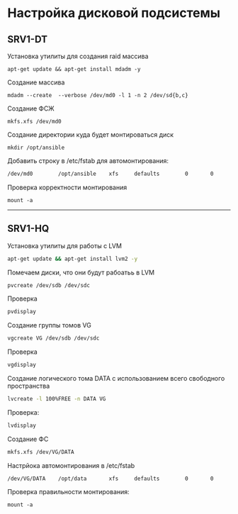 # Настройка дисковой подсистемы
## SRV1-DT
Установка утилиты для создания raid массива
```
apt-get update && apt-get install mdadm -y
```
Создание массива
```
mdadm --create  --verbose /dev/md0 -l 1 -n 2 /dev/sd{b,c}
```
Создание ФСЖ
```
mkfs.xfs /dev/md0
```
Создание директории куда будет монтироваться диск
```
mkdir /opt/ansible
```
Добавить строку в /etc/fstab для автомонтирования:
``` bash
/dev/md0        /opt/ansible    xfs     defaults        0       0
``` 
Проверка корректности монтирования
```
mount -a
```
---
## SRV1-HQ
 Установка утилиты для работы с LVM

 ``` bash
 apt-get update && apt-get install lvm2 -y
 ```
Помечаем диски, что они будут рабоатьь в LVM
``` bash
pvcreate /dev/sdb /dev/sdc
```
Проверка 
``` bash
pvdisplay
```
Создание группы томов VG
``` bash
vgcreate VG /dev/sdb /dev/sdc
```
Проверка
``` bash
vgdisplay
```
Создание логического тома DATA  с использованием всего свободного пространства
``` bash
lvcreate -l 100%FREE -n DATA VG
```
Проверка:
``` bash
lvdisplay
```
Cоздание ФС 
``` bash
mkfs.xfs /dev/VG/DATA
```
Настрйока автомонтирования в /etc/fstab 
```
/dev/VG/DATA    /opt/data       xfs     defaults        0       0
```
Проверка правильности монтирования:
```
mount -a 
```














